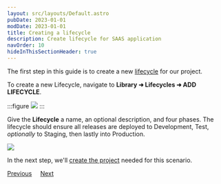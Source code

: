 ```yaml
---
layout: src/layouts/Default.astro
pubDate: 2023-01-01
modDate: 2023-01-01
title: Creating a lifecycle
description: Create lifecycle for SAAS application
navOrder: 10
hideInThisSectionHeader: true
---
```


The first step in this guide is to create a new [lifecycle](/docs/releases/lifecycles) for our project.

To create a new Lifecycle, navigate to **Library ➜ Lifecycles ➜ ADD LIFECYCLE**.

:::figure
![](/docs/tenants/guides/multi-tenant-saas-application/images/add-new-lifecycle.png)
:::


Give the **Lifecycle** a name, an optional description, and four phases. The lifecycle should ensure all releases are deployed to Development, Test, *optionally* to Staging, then lastly into Production. 

![](/docs/tenants/guides/multi-tenant-saas-application/images/creating-lifecycle.png) 

In the next step, we'll [create the project](/docs/tenants/guides/multi-tenant-saas-application/creating-new-tenants) needed for this scenario.

<span><a class="button btn-secondary" href="/docs/tenants/guides/multi-tenant-saas-application">Previous</a></span>&nbsp;&nbsp;&nbsp;&nbsp;&nbsp;<span><a class="button btn-success" href="/docs/tenants/guides/multi-tenant-saas-application/creating-new-project">Next</a></span>